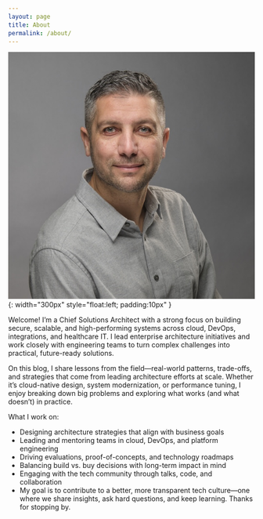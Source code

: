 ```yaml
---
layout: page
title: About
permalink: /about/
---
```


![/images/photo.jpg](/images/photo.jpg){: width="300px" style="float:left; padding:10px" }


Welcome! I’m a Chief Solutions Architect with a strong focus on building secure, scalable, and high-performing systems across cloud, DevOps, integrations, and healthcare IT. I lead enterprise architecture initiatives and work closely with engineering teams to turn complex challenges into practical, future-ready solutions.

On this blog, I share lessons from the field—real-world patterns, trade-offs, and strategies that come from leading architecture efforts at scale. Whether it’s cloud-native design, system modernization, or performance tuning, I enjoy breaking down big problems and exploring what works (and what doesn’t) in practice.

What I work on:

- Designing architecture strategies that align with business goals
- Leading and mentoring teams in cloud, DevOps, and platform engineering
- Driving evaluations, proof-of-concepts, and technology roadmaps
- Balancing build vs. buy decisions with long-term impact in mind
- Engaging with the tech community through talks, code, and collaboration
- My goal is to contribute to a better, more transparent tech culture—one where we share insights, ask hard questions, and keep learning. Thanks for stopping by.


<div data-iframe-width="150" data-iframe-height="270" data-share-badge-id="f0188cca-bbbe-4da0-8765-982f32b5008c" data-share-badge-host="https://www.credly.com"></div><script type="text/javascript" async src="//cdn.credly.com/assets/utilities/embed.js"></script>
<div data-iframe-width="150" data-iframe-height="270" data-share-badge-id="ad1d9ed5-2a20-4986-809a-7e67431db3d0" data-share-badge-host="https://www.credly.com"></div><script type="text/javascript" async src="//cdn.credly.com/assets/utilities/embed.js"></script>
<div data-iframe-width="150" data-iframe-height="270" data-share-badge-id="422726de-2a28-486e-ade0-c1c6a59aee7a" data-share-badge-host="https://www.credly.com"></div><script type="text/javascript" async src="//cdn.credly.com/assets/utilities/embed.js"></script>